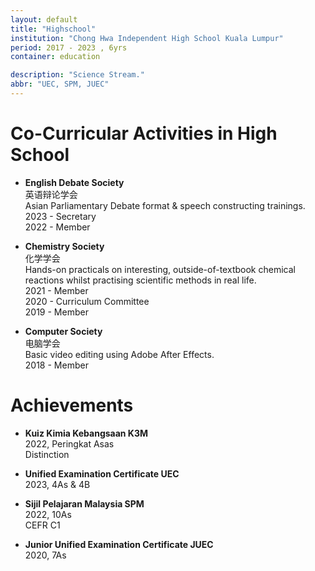 ```yaml
---
layout: default
title: "Highschool"
institution: "Chong Hwa Independent High School Kuala Lumpur"
period: 2017 - 2023 , 6yrs
container: education

description: "Science Stream."
abbr: "UEC, SPM, JUEC"
---
```


<h1>Co-Curricular Activities in High School</h1>

- **English Debate Society**  
英语辩论学会  
Asian Parliamentary Debate format & speech constructing trainings.  
2023 - Secretary  
2022 - Member  

- **Chemistry Society**  
化学学会  
Hands-on practicals on interesting, outside-of-textbook chemical reactions whilst practising scientific methods in real life.  
2021 - Member  
2020 - Curriculum Committee  
2019 - Member 

- **Computer Society**  
电脑学会  
Basic video editing using Adobe After Effects.  
2018 - Member

<h1>Achievements</h1>

- **Kuiz Kimia Kebangsaan K3M**  
2022, Peringkat Asas  
Distinction

- **Unified Examination Certificate UEC**  
2023, 4As & 4B  

- **Sijil Pelajaran Malaysia SPM**  
2022, 10As  
CEFR C1

- **Junior Unified Examination Certificate JUEC**  
2020, 7As


